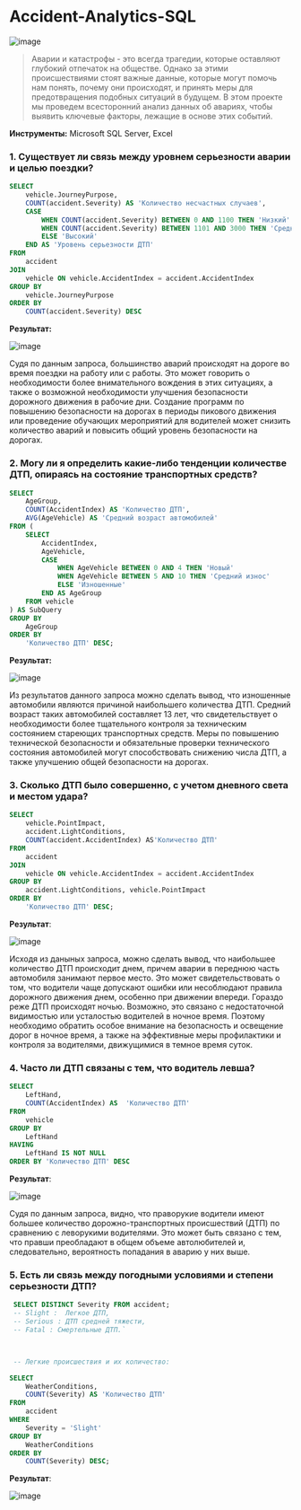 # Accident-Analytics-SQL

![image](https://github.com/rezzstra/Accident-Analytics-SQL/assets/142921009/d406ac8a-3f98-402a-b8cf-303777a5d9ed)


> Аварии и катастрофы - это всегда трагедии, которые оставляют глубокий отпечаток на обществе. Однако за этими происшествиями стоят важные данные, которые могут помочь нам понять, почему они происходят, и принять меры для предотвращения подобных ситуаций в будущем. В этом проекте мы проведем всесторонний анализ данных об авариях, чтобы выявить ключевые факторы, лежащие в основе этих событий.

**Инструменты:** Microsoft SQL Server, Excel

### 1. Существует ли связь между уровнем серьезности аварии и целью поездки?

```SQL
SELECT
	vehicle.JourneyPurpose,
	COUNT(accident.Severity) AS 'Количество несчастных случаев',
	CASE
		WHEN COUNT(accident.Severity) BETWEEN 0 AND 1100 THEN 'Низкий'
		WHEN COUNT(accident.Severity) BETWEEN 1101 AND 3000 THEN 'Средний'
		ELSE 'Высокий'
	END AS 'Уровень серьезности ДТП'
FROM 
	accident 
JOIN 
	vehicle ON vehicle.AccidentIndex = accident.AccidentIndex
GROUP BY 
	vehicle.JourneyPurpose
ORDER BY 
	COUNT(accident.Severity) DESC
```

**Результат:** 


![image](https://github.com/rezzstra/Accident-Analytics-SQL/assets/142921009/63b37501-0b1f-4e52-8b70-dc6c38c50a4a)

Судя по данным запроса, большинство аварий происходят на дороге во время поездки на работу или с работы. Это может говорить о необходимости более внимательного вождения в этих ситуациях, а также о возможной необходимости улучшения безопасности дорожного движения в рабочие дни. Создание программ по повышению безопасности на дорогах в периоды пикового движения или проведение обучающих мероприятий для водителей может снизить количество аварий и повысить общий уровень безопасности на дорогах.

### 2. Могу ли я определить какие-либо тенденции количестве ДТП, опираясь на состояние транспортных средств?

```SQL
SELECT 
	AgeGroup,
	COUNT(AccidentIndex) AS 'Количество ДТП',
	AVG(AgeVehicle) AS 'Средний возраст автомобилей'
FROM (
	SELECT
		AccidentIndex,
		AgeVehicle,
		CASE
			WHEN AgeVehicle BETWEEN 0 AND 4 THEN 'Новый'
			WHEN AgeVehicle BETWEEN 5 AND 10 THEN 'Средний износ'
			ELSE 'Изношенные'
		END AS AgeGroup
	FROM vehicle
) AS SubQuery
GROUP BY 
	AgeGroup
ORDER BY
	'Количество ДТП' DESC;
```

**Результат:** 


![image](https://github.com/rezzstra/Accident-Analytics-SQL/assets/142921009/3ba7f3b3-0d9b-404c-8d57-835c7b9b7606)

Из результатов данного запроса можно сделать вывод, что изношенные автомобили являются причиной наибольшего количества ДТП. Средний возраст таких автомобилей составляет 13 лет, что свидетельствует о необходимости более тщательного контроля за техническим состоянием стареющих транспортных средств. Меры по повышению технической безопасности и обязательные проверки технического состояния автомобилей могут способствовать снижению числа ДТП, а также улучшению общей безопасности на дорогах.

### 3. Сколько ДТП было совершенно, с учетом дневного света и местом удара? 

```SQL
SELECT
	vehicle.PointImpact,
	accident.LightConditions,
	COUNT(accident.AccidentIndex) AS'Количество ДТП'
FROM 
	accident 
JOIN 
	vehicle ON vehicle.AccidentIndex = accident.AccidentIndex
GROUP BY 
	accident.LightConditions, vehicle.PointImpact
ORDER BY 
	'Количество ДТП' DESC;
```
**Результат**: 


![image](https://github.com/rezzstra/Accident-Analytics-SQL/assets/142921009/c98f9403-4901-4ec3-982c-97beddebb1bd)


Исходя из даныных запроса, можно сделать вывод, что наибольшее количество ДТП происходит днем, причем аварии в переднюю часть автомобиля занимают первое место. Это может свидетельствовать о том, что водители чаще допускают ошибки или несоблюдают правила дорожного движения днем, особенно при движении впереди. Гораздо реже ДТП происходят ночью. Возможно, это связано с недостаточной видимостью или усталостью водителей в ночное время. Поэтому необходимо обратить особое внимание на безопасность и освещение дорог в ночное время, а также на эффективные меры профилактики и контроля за водителями, движущимися в темное время суток.

### 4. Часто ли ДТП связаны с тем, что водитель левша?

```SQL
SELECT
	LeftHand,
	COUNT(AccidentIndex) AS  'Количество ДТП'
FROM
	vehicle 
GROUP BY 
	LeftHand
HAVING
	LeftHand IS NOT NULL
ORDER BY 'Количество ДТП' DESC
```

**Результат**: 


![image](https://github.com/rezzstra/Accident-Analytics-SQL/assets/142921009/5f6ba227-231d-4050-93ae-bcf13f93c282)

Судя по данным запроса, видно, что праворукие водители имеют большее количество дорожно-транспортных происшествий (ДТП) по сравнению с леворукими водителями. Это может быть связано с тем, что правши преобладают в общем объеме автолюбителей и, следовательно, вероятность попадания в аварию у них выше.

### 5. Есть ли связь между погодными условиями и степени серьезности ДТП?

```SQL
 SELECT DISTINCT Severity FROM accident;
 -- Slight :  Легкое ДТП,
 -- Serious : ДТП средней тяжести,
 -- Fatal : Смертельные ДТП.`



 -- Легкие происшествия и их количество: 

SELECT
	WeatherConditions,
	COUNT(Severity) AS 'Количество ДТП'
FROM 
	accident
WHERE
	Severity = 'Slight'
GROUP BY
	WeatherConditions
ORDER BY
	COUNT(Severity) DESC;
```

**Результат**: 


![image](https://github.com/rezzstra/Accident-Analytics-SQL/assets/142921009/91e79f36-a68e-4edc-b700-2432ff1b58cc)

